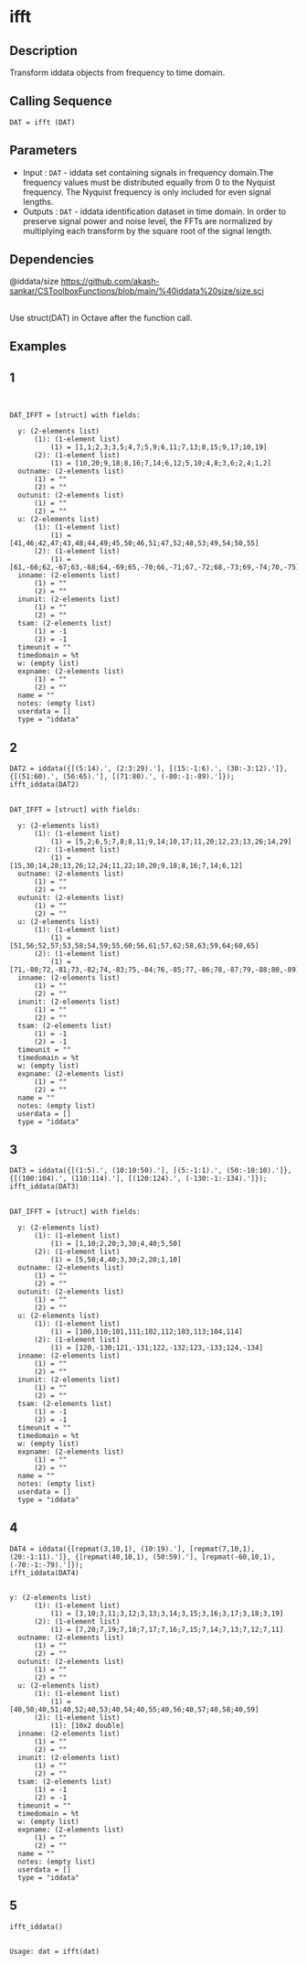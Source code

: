 # ifft
## Description 
Transform iddata objects from frequency to time domain.
## Calling Sequence
`DAT = ifft (DAT)`
## Parameters
- Input : `DAT` - iddata set containing signals in frequency domain.The frequency values must be distributed equally from 0 to the Nyquist frequency.  The Nyquist frequency is only included for even signal lengths.
- Outputs : `DAT` - iddata identification dataset in time domain.  In order to preserve signal power and noise level, the FFTs are normalized by multiplying each transform by the square root of the signal length.
## Dependencies 
@iddata/size
https://github.com/akash-sankar/CSToolboxFunctions/blob/main/%40iddata%20size/size.sci
##
Use struct(DAT) in Octave after the function call.
## Examples
## 1
```
```
##
```
DAT_IFFT = [struct] with fields:

  y: (2-elements list)
      (1): (1-element list)
          (1) = [1,1;2,3;3,5;4,7;5,9;6,11;7,13;8,15;9,17;10,19]
      (2): (1-element list)
          (1) = [10,20;9,18;8,16;7,14;6,12;5,10;4,8;3,6;2,4;1,2]
  outname: (2-elements list)
      (1) = ""
      (2) = ""
  outunit: (2-elements list)
      (1) = ""
      (2) = ""
  u: (2-elements list)
      (1): (1-element list)
          (1) = [41,46;42,47;43,48;44,49;45,50;46,51;47,52;48,53;49,54;50,55]
      (2): (1-element list)
          (1) = [61,-66;62,-67;63,-68;64,-69;65,-70;66,-71;67,-72;68,-73;69,-74;70,-75]
  inname: (2-elements list)
      (1) = ""
      (2) = ""
  inunit: (2-elements list)
      (1) = ""
      (2) = ""
  tsam: (2-elements list)
      (1) = -1
      (2) = -1
  timeunit = ""
  timedomain = %t
  w: (empty list)
  expname: (2-elements list)
      (1) = ""
      (2) = ""
  name = ""
  notes: (empty list)
  userdata = []
  type = "iddata"
```
## 2
```
DAT2 = iddata({[(5:14).', (2:3:29).'], [(15:-1:6).', (30:-3:12).']},{[(51:60).', (56:65).'], [(71:80).', (-80:-1:-89).']});
ifft_iddata(DAT2)
```
##
```
DAT_IFFT = [struct] with fields:

  y: (2-elements list)
      (1): (1-element list)
          (1) = [5,2;6,5;7,8;8,11;9,14;10,17;11,20;12,23;13,26;14,29]
      (2): (1-element list)
          (1) = [15,30;14,28;13,26;12,24;11,22;10,20;9,18;8,16;7,14;6,12]
  outname: (2-elements list)
      (1) = ""
      (2) = ""
  outunit: (2-elements list)
      (1) = ""
      (2) = ""
  u: (2-elements list)
      (1): (1-element list)
          (1) = [51,56;52,57;53,58;54,59;55,60;56,61;57,62;58,63;59,64;60,65]
      (2): (1-element list)
          (1) = [71,-80;72,-81;73,-82;74,-83;75,-84;76,-85;77,-86;78,-87;79,-88;80,-89]
  inname: (2-elements list)
      (1) = ""
      (2) = ""
  inunit: (2-elements list)
      (1) = ""
      (2) = ""
  tsam: (2-elements list)
      (1) = -1
      (2) = -1
  timeunit = ""
  timedomain = %t
  w: (empty list)
  expname: (2-elements list)
      (1) = ""
      (2) = ""
  name = ""
  notes: (empty list)
  userdata = []
  type = "iddata"
```
## 3
```
DAT3 = iddata({[(1:5).', (10:10:50).'], [(5:-1:1).', (50:-10:10).']},{[(100:104).', (110:114).'], [(120:124).', (-130:-1:-134).']});
ifft_iddata(DAT3)
```
##
```
DAT_IFFT = [struct] with fields:

  y: (2-elements list)
      (1): (1-element list)
          (1) = [1,10;2,20;3,30;4,40;5,50]
      (2): (1-element list)
          (1) = [5,50;4,40;3,30;2,20;1,10]
  outname: (2-elements list)
      (1) = ""
      (2) = ""
  outunit: (2-elements list)
      (1) = ""
      (2) = ""
  u: (2-elements list)
      (1): (1-element list)
          (1) = [100,110;101,111;102,112;103,113;104,114]
      (2): (1-element list)
          (1) = [120,-130;121,-131;122,-132;123,-133;124,-134]
  inname: (2-elements list)
      (1) = ""
      (2) = ""
  inunit: (2-elements list)
      (1) = ""
      (2) = ""
  tsam: (2-elements list)
      (1) = -1
      (2) = -1
  timeunit = ""
  timedomain = %t
  w: (empty list)
  expname: (2-elements list)
      (1) = ""
      (2) = ""
  name = ""
  notes: (empty list)
  userdata = []
  type = "iddata"
```
## 4
```
DAT4 = iddata({[repmat(3,10,1), (10:19).'], [repmat(7,10,1), (20:-1:11).']}, {[repmat(40,10,1), (50:59).'], [repmat(-60,10,1), (-70:-1:-79).']});
ifft_iddata(DAT4)
```
##
```
y: (2-elements list)
      (1): (1-element list)
          (1) = [3,10;3,11;3,12;3,13;3,14;3,15;3,16;3,17;3,18;3,19]
      (2): (1-element list)
          (1) = [7,20;7,19;7,18;7,17;7,16;7,15;7,14;7,13;7,12;7,11]
  outname: (2-elements list)
      (1) = ""
      (2) = ""
  outunit: (2-elements list)
      (1) = ""
      (2) = ""
  u: (2-elements list)
      (1): (1-element list)
          (1) = [40,50;40,51;40,52;40,53;40,54;40,55;40,56;40,57;40,58;40,59]
      (2): (1-element list)
          (1): [10x2 double]
  inname: (2-elements list)
      (1) = ""
      (2) = ""
  inunit: (2-elements list)
      (1) = ""
      (2) = ""
  tsam: (2-elements list)
      (1) = -1
      (2) = -1
  timeunit = ""
  timedomain = %t
  w: (empty list)
  expname: (2-elements list)
      (1) = ""
      (2) = ""
  name = ""
  notes: (empty list)
  userdata = []
  type = "iddata"
```
## 5
```
ifft_iddata()
```
##
```
Usage: dat = ifft(dat)
```
